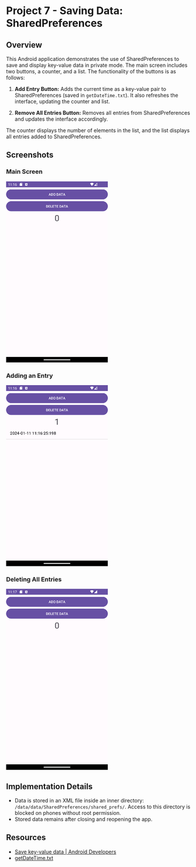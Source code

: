 # Project 7 - Saving Data: SharedPreferences

## Overview
This Android application demonstrates the use of SharedPreferences to save and display key-value data in private mode. The main screen includes two buttons, a counter, and a list. The functionality of the buttons is as follows:

1. **Add Entry Button:** Adds the current time as a key-value pair to SharedPreferences (saved in `getDateTime.txt`). It also refreshes the interface, updating the counter and list.

2. **Remove All Entries Button:** Removes all entries from SharedPreferences and updates the interface accordingly.

The counter displays the number of elements in the list, and the list displays all entries added to SharedPreferences.

## Screenshots

### Main Screen
![Main Screen](screenshots/main_screen.png)

### Adding an Entry
![Adding an Entry](screenshots/adding_entry.png)

### Deleting All Entries
![Deleting All Entries](screenshots/deleting_entries.png)

## Implementation Details
- Data is stored in an XML file inside an inner directory: `/data/data/SharedPreferences/shared_prefs/`. Access to this directory is blocked on phones without root permission.
- Stored data remains after closing and reopening the app.

## Resources
- [Save key-value data | Android Developers](https://developer.android.com/training/data-storage/shared-preferences)
- [getDateTime.txt](getDateTime.txt)
